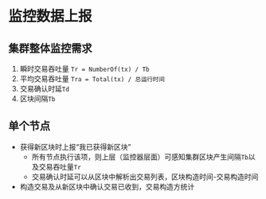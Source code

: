 # 监控数据上报

## 集群整体监控需求

1. 瞬时交易吞吐量 `Tr = NumberOf(tx) / Tb`
2. 平均交易吞吐量 `Tra = Total(tx) / 总运行时间`
2. 交易确认时延`Td`
3. 区块间隔`Tb`

## 单个节点

- 获得新区块时上报“我已获得新区块”
    - 所有节点执行该项，则上层（监控器层面）可感知集群区块产生间隔`Tb`以及交易吞吐量`Tr`
    - 交易确认时延可以从区块中解析出交易列表，区块构造时间-交易构造时间
- 构造交易及从新区块中确认交易已收到，交易构造方统计